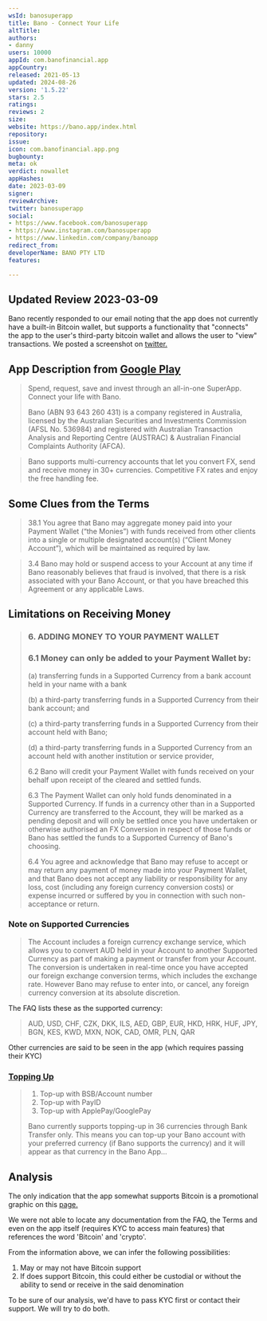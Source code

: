 ```yaml
---
wsId: banosuperapp
title: Bano - Connect Your Life
altTitle: 
authors:
- danny
users: 10000
appId: com.banofinancial.app
appCountry: 
released: 2021-05-13
updated: 2024-08-26
version: '1.5.22'
stars: 2.5
ratings: 
reviews: 2
size: 
website: https://bano.app/index.html
repository: 
issue: 
icon: com.banofinancial.app.png
bugbounty: 
meta: ok
verdict: nowallet
appHashes: 
date: 2023-03-09
signer: 
reviewArchive: 
twitter: banosuperapp
social:
- https://www.facebook.com/banosuperapp
- https://www.instagram.com/banosuperapp
- https://www.linkedin.com/company/banoapp
redirect_from: 
developerName: BANO PTY LTD
features: 

---
```


## Updated Review 2023-03-09

Bano recently responded to our email noting that the app does not currently have a built-in Bitcoin wallet, but supports a functionality that "connects" the app 
to the user's third-party bitcoin wallet and allows the user to "view" transactions. We posted a screenshot on [twitter.](https://twitter.com/BitcoinWalletz/status/1633742214068305920)

## App Description from [Google Play](https://play.google.com/store/apps/details?id=com.banofinancial.app) 

> Spend, request, save and invest through an all-in-one SuperApp. Connect your life with Bano.
>
> Bano (ABN 93 643 260 431) is a company registered in Australia, licensed by the Australian Securities and Investments Commission (AFSL No. 536984) and registered with Australian Transaction Analysis and Reporting Centre (AUSTRAC) & Australian Financial Complaints Authority (AFCA).

> Bano supports multi-currency accounts that let you convert FX, send and receive money in 30+ currencies. Competitive FX rates and enjoy the free handling fee.

## Some Clues from the Terms

> 38.1 You agree that Bano may aggregate money paid into your Payment Wallet (“the Monies”) with funds received from other clients into a single or multiple designated account(s) (“Client Money Account”), which will be maintained as required by law.

> 3.4 Bano may hold or suspend access to your Account at any time if Bano reasonably believes that fraud is involved, that there is a risk associated with your Bano Account, or that you have breached this Agreement or any applicable Laws. 

## Limitations on Receiving Money 

> ### 6. ADDING MONEY TO YOUR PAYMENT WALLET
> ### 6.1 Money can only be added to your Payment Wallet by:
>
> (a) transferring funds in a Supported Currency from a bank account held in your name with a bank
>
> (b) a third-party transferring funds in a Supported Currency from their bank account; and
>
> (c) a third-party transferring funds in a Supported Currency from their account held with Bano;
>
> (d) a third-party transferring funds in a Supported Currency from an account held with another institution or service provider,
>
> 6.2 Bano will credit your Payment Wallet with funds received on your behalf upon receipt of the cleared and settled funds.
>
> 6.3 The Payment Wallet can only hold funds denominated in a Supported Currency. If funds in a currency other than in a Supported Currency are transferred to the Account, they will be marked as a pending deposit and will only be settled once you have undertaken or otherwise authorised an FX Conversion in respect of those funds or Bano has settled the funds to a Supported Currency of Bano's choosing.
>
> 6.4 You agree and acknowledge that Bano may refuse to accept or may return any payment of money made into your Payment Wallet, and that Bano does not accept any liability or responsibility for any loss, cost (including any foreign currency conversion costs) or expense incurred or suffered by you in connection with such non-acceptance or return.

### Note on Supported Currencies

> The Account includes a foreign currency exchange service, which allows you to convert AUD held in your Account to another Supported Currency as part of making a payment or transfer from your Account. The conversion is undertaken in real-time once you have accepted our foreign exchange conversion terms, which includes the exchange rate. However Bano may refuse to enter into, or cancel, any foreign currency conversion at its absolute discretion.

The FAQ lists these as the supported currency: 

> AUD, USD, CHF, CZK, DKK, ILS, AED, GBP, EUR, HKD, HRK, HUF, JPY, BGN, KES, KWD, MXN, NOK, CAD, OMR, PLN, QAR

Other currencies are said to be seen in the app (which requires passing their KYC)

### [Topping Up](https://www.banosuperapp.com/faq/31812-how-do-i-top-up-my-bano-account)

> 1. Top-up with BSB/Account number
> 2. Top-up with PayID
> 3. Top-up with ApplePay/GooglePay
>
> Bano currently supports topping-up in 36 currencies through Bank Transfer only. This means you can top-up your Bano account with your preferred currency (if Bano supports the currency) and it will appear as that currency in the Bano App...

## Analysis 

The only indication that the app somewhat supports Bitcoin is a promotional graphic on this [page.](https://www.banosuperapp.com/contact) 

We were not able to locate any documentation from the FAQ, the Terms and even on the app itself (requires KYC to access main features) that references the word 'Bitcoin' and 'crypto'. 

From the information above, we can infer the following possibilities: 

1. May or may not have Bitcoin support 
2. If does support Bitcoin, this could either be custodial or without the ability to send or receive in the said denomination 

To be sure of our analysis, we'd have to pass KYC first or contact their support. We will try to do both. 